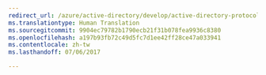 ```yaml
---
redirect_url: /azure/active-directory/develop/active-directory-protocols-oauth-code
ms.translationtype: Human Translation
ms.sourcegitcommit: 9904ec79782b1790ecb21f31b078fea9936c8380
ms.openlocfilehash: a197b93fb72c49d5fc7d1ee42ff28ce47a033941
ms.contentlocale: zh-tw
ms.lasthandoff: 07/06/2017

---
```


